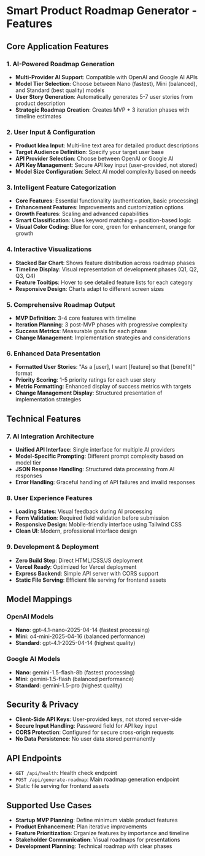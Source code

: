 # Smart Product Roadmap Generator - Features

## Core Application Features

### 1. AI-Powered Roadmap Generation
- **Multi-Provider AI Support**: Compatible with OpenAI and Google AI APIs
- **Model Tier Selection**: Choose between Nano (fastest), Mini (balanced), and Standard (best quality) models
- **User Story Generation**: Automatically generates 5-7 user stories from product description
- **Strategic Roadmap Creation**: Creates MVP + 3 iteration phases with timeline estimates

### 2. User Input & Configuration
- **Product Idea Input**: Multi-line text area for detailed product descriptions
- **Target Audience Definition**: Specify your target user base
- **API Provider Selection**: Choose between OpenAI or Google AI
- **API Key Management**: Secure API key input (user-provided, not stored)
- **Model Size Configuration**: Select AI model complexity based on needs

### 3. Intelligent Feature Categorization
- **Core Features**: Essential functionality (authentication, basic processing)
- **Enhancement Features**: Improvements and customization options
- **Growth Features**: Scaling and advanced capabilities
- **Smart Classification**: Uses keyword matching + position-based logic
- **Visual Color Coding**: Blue for core, green for enhancement, orange for growth

### 4. Interactive Visualizations
- **Stacked Bar Chart**: Shows feature distribution across roadmap phases
- **Timeline Display**: Visual representation of development phases (Q1, Q2, Q3, Q4)
- **Feature Tooltips**: Hover to see detailed feature lists for each category
- **Responsive Design**: Charts adapt to different screen sizes

### 5. Comprehensive Roadmap Output
- **MVP Definition**: 3-4 core features with timeline
- **Iteration Planning**: 3 post-MVP phases with progressive complexity
- **Success Metrics**: Measurable goals for each phase
- **Change Management**: Implementation strategies and considerations

### 6. Enhanced Data Presentation
- **Formatted User Stories**: "As a [user], I want [feature] so that [benefit]" format
- **Priority Scoring**: 1-5 priority ratings for each user story
- **Metric Formatting**: Enhanced display of success metrics with targets
- **Change Management Display**: Structured presentation of implementation strategies

## Technical Features

### 7. AI Integration Architecture
- **Unified API Interface**: Single interface for multiple AI providers
- **Model-Specific Prompting**: Different prompt complexity based on model tier
- **JSON Response Handling**: Structured data processing from AI responses
- **Error Handling**: Graceful handling of API failures and invalid responses

### 8. User Experience Features
- **Loading States**: Visual feedback during AI processing
- **Form Validation**: Required field validation before submission
- **Responsive Design**: Mobile-friendly interface using Tailwind CSS
- **Clean UI**: Modern, professional interface design

### 9. Development & Deployment
- **Zero Build Step**: Direct HTML/CSS/JS deployment
- **Vercel Ready**: Optimized for Vercel deployment
- **Express Backend**: Simple API server with CORS support
- **Static File Serving**: Efficient file serving for frontend assets

## Model Mappings

### OpenAI Models
- **Nano**: gpt-4.1-nano-2025-04-14 (fastest processing)
- **Mini**: o4-mini-2025-04-16 (balanced performance)
- **Standard**: gpt-4.1-2025-04-14 (highest quality)

### Google AI Models
- **Nano**: gemini-1.5-flash-8b (fastest processing)
- **Mini**: gemini-1.5-flash (balanced performance)
- **Standard**: gemini-1.5-pro (highest quality)

## Security & Privacy
- **Client-Side API Keys**: User-provided keys, not stored server-side
- **Secure Input Handling**: Password field for API key input
- **CORS Protection**: Configured for secure cross-origin requests
- **No Data Persistence**: No user data stored permanently

## API Endpoints
- `GET /api/health`: Health check endpoint
- `POST /api/generate-roadmap`: Main roadmap generation endpoint
- Static file serving for frontend assets

## Supported Use Cases
- **Startup MVP Planning**: Define minimum viable product features
- **Product Enhancement**: Plan iterative improvements
- **Feature Prioritization**: Organize features by importance and timeline
- **Stakeholder Communication**: Visual roadmaps for presentations
- **Development Planning**: Technical roadmap with clear phases